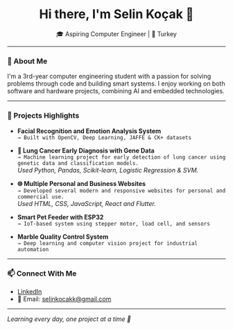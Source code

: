 <h1 align="center">Hi there, I'm Selin Koçak 👋</h1>

<p align="center">
  🎓 Aspiring Computer Engineer | 📍 Turkey  
</p>

---

### 🧠 About Me
I'm a 3rd-year computer engineering student with a passion for solving problems through code and building smart systems. I enjoy working on both software and hardware projects, combining AI and embedded technologies.

---

### 🚀 Projects Highlights
- **Facial Recognition and Emotion Analysis System**  
  `→ Built with OpenCV, Deep Learning, JAFFE & CK+ datasets`
  
- **🧠 Lung Cancer Early Diagnosis with Gene Data**  
  `→ Machine learning project for early detection of lung cancer using genetic data and classification models.`  
  *Used Python, Pandas, Scikit-learn, Logistic Regression & SVM.*

- **🌐 Multiple Personal and Business Websites**  
  `→ Developed several modern and responsive websites for personal and commercial use.`  
  *Used HTML, CSS, JavaScript, React and Flutter.*

- **Smart Pet Feeder with ESP32**  
  `→ IoT-based system using stepper motor, load cell, and sensors`

- **Marble Quality Control System**  
  `→ Deep learning and computer vision project for industrial automation`


---

### 📫 Connect With Me

- [LinkedIn](https://www.linkedin.com/in/kocakselin)  
- 📧 Email: selinkocakk@gmail.com

---

*Learning every day, one project at a time 🚀*

